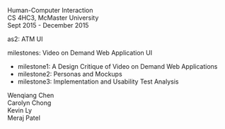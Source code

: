 Human-Computer Interaction  
CS 4HC3, McMaster University  
Sept 2015 - December 2015 

as2: ATM UI

milestones: Video on Demand Web Application UI 
  - milestone1: A Design Critique of Video on Demand Web Applications
  - milestone2: Personas and Mockups 
  - milestone3: Implementation and Usability Test Analysis
 
Wenqiang Chen  
Carolyn Chong  
Kevin Ly  
Meraj Patel  